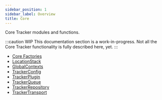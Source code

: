 ```yaml
---
sidebar_position: 1
sidebar_label: Overview
title: Core
---
```


Core Tracker modules and functions.

:::caution WIP
This documentation section is a work-in-progress. Not all the Core Tracker functionality is fully described here, yet.
:::

- [Core Factories](/tracking/api-reference/core/CoreFactories.md)
- [LocationStack](/tracking/api-reference/core/LocationStack.md)
- [GlobalContexts](/tracking/api-reference/core/GlobalContexts.md)
- [TrackerConfig](/tracking/api-reference/core/TrackerPlugin.md)
- [TrackerPlugin](/tracking/api-reference/core/TrackerPlugin.md)
- [TrackerQueue](/tracking/api-reference/core/TrackerQueue.md)
- [TrackerRepository](/tracking/api-reference/core/TrackerRepository.md)
- [TrackerTransport](/tracking/api-reference/core/TrackerTransport.md)
